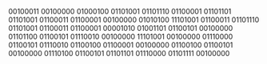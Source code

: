 00100011 00100000 01000100 01101001 01101110 01100001 01101101 01101001 01100011 01100001 00100000 01010100 11101001 01100011 01101110 01101001 01100011 01100001 00001010 01001101 01100101 00100000 01101100 01100101 01110010 00100000 11101001 00100000 01110000 01100101 01110010 01100100 01100001 00100000 01100100 01100101 00100000 01110100 01100101 01101101 01110000 01101111 00100000 